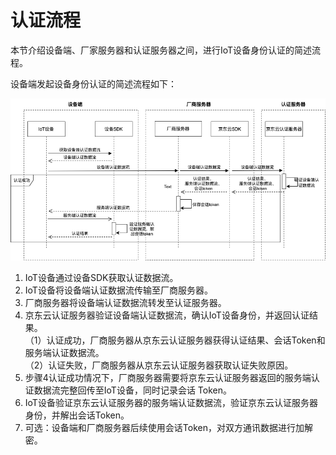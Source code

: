 # 认证流程

本节介绍设备端、厂家服务器和认证服务器之间，进行IoT设备身份认证的简述流程。  

设备端发起设备身份认证的简述流程如下：

![认证流程](../../../../image/IoT/IoT-Device-Identity/Authentication-Process.png)  

1. IoT设备通过设备SDK获取认证数据流。
2. IoT设备将设备端认证数据流传输至厂商服务器。
3. 厂商服务器将设备端认证数据流转发至认证服务器。
4. 京东云认证服务器验证设备端认证数据流，确认IoT设备身份，并返回认证结果。  
（1）认证成功，厂商服务器从京东云认证服务器获得认证结果、会话Token和服务端认证数据流。  
（2）认证失败，厂商服务器从京东云认证服务器获取认证失败原因。
5. 步骤4认证成功情况下，厂商服务器需要将京东云认证服务器返回的服务端认证数据流完整回传至IoT设备，同时记录会话 Token。 
6. IoT设备验证京东云认证服务器的服务端认证数据流，验证京东云认证服务器身份，并解出会话Token。
7. 可选：设备端和厂商服务器后续使用会话Token，对双方通讯数据进行加解密。